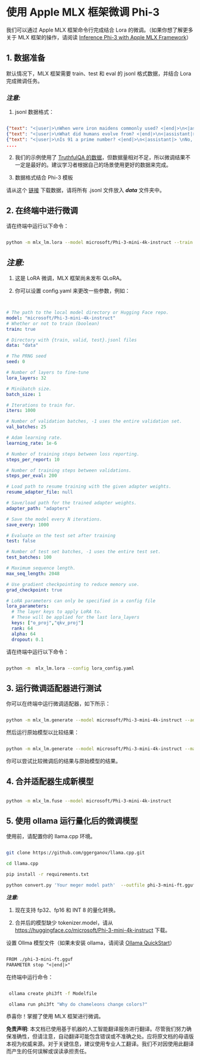 # **使用 Apple MLX 框架微调 Phi-3**

我们可以通过 Apple MLX 框架命令行完成结合 Lora 的微调。（如果你想了解更多关于 MLX 框架的操作，请阅读 [Inference Phi-3 with Apple MLX Framework](../03.Inference/MLX_Inference.md)）

## **1. 数据准备**

默认情况下，MLX 框架需要 train、test 和 eval 的 jsonl 格式数据，并结合 Lora 完成微调任务。

### ***注意:***

1. jsonl 数据格式：

```json

{"text": "<|user|>\nWhen were iron maidens commonly used? <|end|>\n<|assistant|> \nIron maidens were never commonly used <|end|>"}
{"text": "<|user|>\nWhat did humans evolve from? <|end|>\n<|assistant|> \nHumans and apes evolved from a common ancestor <|end|>"}
{"text": "<|user|>\nIs 91 a prime number? <|end|>\n<|assistant|> \nNo, 91 is not a prime number <|end|>"}
....

```

2. 我们的示例使用了 [TruthfulQA 的数据](https://github.com/sylinrl/TruthfulQA/blob/main/TruthfulQA.csv)，但数据量相对不足，所以微调结果不一定是最好的。建议学习者根据自己的场景使用更好的数据来完成。

3. 数据格式结合 Phi-3 模板

请从这个 [链接](../../../../code/04.Finetuning/mlx) 下载数据，请将所有 .jsonl 文件放入 ***data*** 文件夹中。

## **2. 在终端中进行微调**

请在终端中运行以下命令：

```bash

python -m mlx_lm.lora --model microsoft/Phi-3-mini-4k-instruct --train --data ./data --iters 1000 

```

## ***注意:***

1. 这是 LoRA 微调，MLX 框架尚未发布 QLoRA。

2. 你可以设置 config.yaml 来更改一些参数，例如：

```yaml


# The path to the local model directory or Hugging Face repo.
model: "microsoft/Phi-3-mini-4k-instruct"
# Whether or not to train (boolean)
train: true

# Directory with {train, valid, test}.jsonl files
data: "data"

# The PRNG seed
seed: 0

# Number of layers to fine-tune
lora_layers: 32

# Minibatch size.
batch_size: 1

# Iterations to train for.
iters: 1000

# Number of validation batches, -1 uses the entire validation set.
val_batches: 25

# Adam learning rate.
learning_rate: 1e-6

# Number of training steps between loss reporting.
steps_per_report: 10

# Number of training steps between validations.
steps_per_eval: 200

# Load path to resume training with the given adapter weights.
resume_adapter_file: null

# Save/load path for the trained adapter weights.
adapter_path: "adapters"

# Save the model every N iterations.
save_every: 1000

# Evaluate on the test set after training
test: false

# Number of test set batches, -1 uses the entire test set.
test_batches: 100

# Maximum sequence length.
max_seq_length: 2048

# Use gradient checkpointing to reduce memory use.
grad_checkpoint: true

# LoRA parameters can only be specified in a config file
lora_parameters:
  # The layer keys to apply LoRA to.
  # These will be applied for the last lora_layers
  keys: ["o_proj","qkv_proj"]
  rank: 64
  alpha: 64
  dropout: 0.1


```

请在终端中运行以下命令：

```bash

python -m  mlx_lm.lora --config lora_config.yaml

```

## **3. 运行微调适配器进行测试**

你可以在终端中运行微调适配器，如下所示：

```bash

python -m mlx_lm.generate --model microsoft/Phi-3-mini-4k-instruct --adapter-path ./adapters --max-token 2048 --prompt "Why do chameleons change colors? " --eos-token "<|end|>"    

```

然后运行原始模型以比较结果：

```bash

python -m mlx_lm.generate --model microsoft/Phi-3-mini-4k-instruct --max-token 2048 --prompt "Why do chameleons change colors? " --eos-token "<|end|>"    

```

你可以尝试比较微调后的结果与原始模型的结果。

## **4. 合并适配器生成新模型**

```bash

python -m mlx_lm.fuse --model microsoft/Phi-3-mini-4k-instruct

```

## **5. 使用 ollama 运行量化后的微调模型**

使用前，请配置你的 llama.cpp 环境。

```bash

git clone https://github.com/ggerganov/llama.cpp.git

cd llama.cpp

pip install -r requirements.txt

python convert.py 'Your meger model path'  --outfile phi-3-mini-ft.gguf --outtype f16 

```

***注意:***

1. 现在支持 fp32、fp16 和 INT 8 的量化转换。

2. 合并后的模型缺少 tokenizer.model，请从 https://huggingface.co/microsoft/Phi-3-mini-4k-instruct 下载。

设置 Ollma 模型文件（如果未安装 ollama，请阅读 [Ollama QuickStart](../02.QuickStart/Ollama_QuickStart.md)）

```txt

FROM ./phi-3-mini-ft.gguf
PARAMETER stop "<|end|>"

```

在终端中运行命令：

```bash

 ollama create phi3ft -f Modelfile 

 ollama run phi3ft "Why do chameleons change colors?" 

```

恭喜你！掌握了使用 MLX 框架进行微调。

**免责声明**:
本文档已使用基于机器的人工智能翻译服务进行翻译。尽管我们努力确保准确性，但请注意，自动翻译可能包含错误或不准确之处。应将原文档的母语版本视为权威来源。对于关键信息，建议使用专业人工翻译。我们不对因使用此翻译而产生的任何误解或误读承担责任。